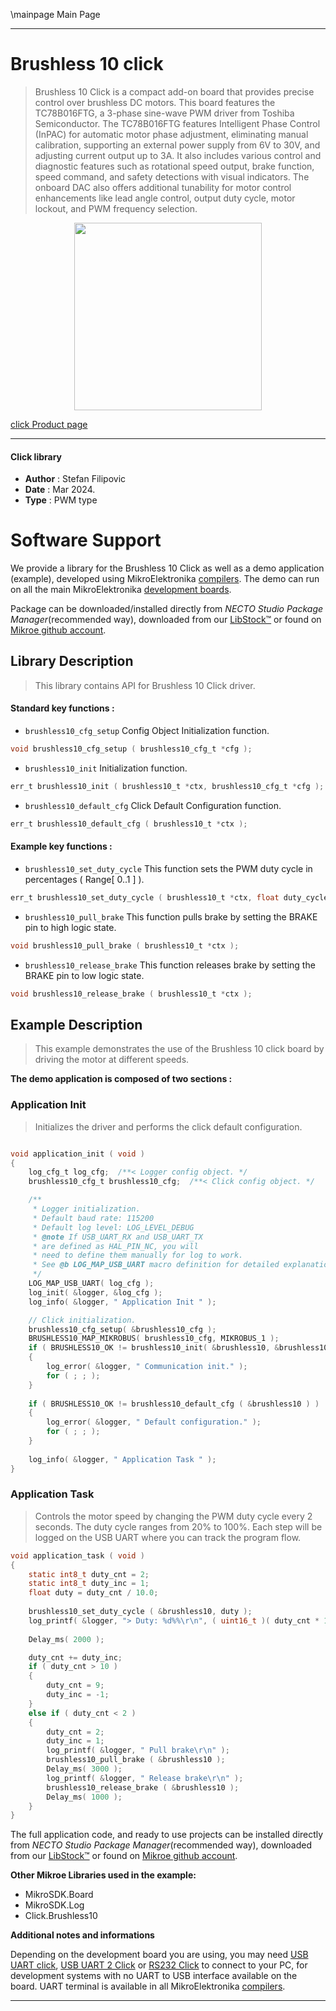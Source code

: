 \mainpage Main Page

---
# Brushless 10 click

> Brushless 10 Click is a compact add-on board that provides precise control over brushless DC motors. This board features the TC78B016FTG, a 3-phase sine-wave PWM driver from Toshiba Semiconductor. The TC78B016FTG features Intelligent Phase Control (InPAC) for automatic motor phase adjustment, eliminating manual calibration, supporting an external power supply from 6V to 30V, and adjusting current output up to 3A. It also includes various control and diagnostic features such as rotational speed output, brake function, speed command, and safety detections with visual indicators. The onboard DAC also offers additional tunability for motor control enhancements like lead angle control, output duty cycle, motor lockout, and PWM frequency selection.

<p align="center">
  <img src="https://download.mikroe.com/images/click_for_ide/brushless10_click.png" height=300px>
</p>

[click Product page](https://www.mikroe.com/brushless-10-click)

---


#### Click library

- **Author**        : Stefan Filipovic
- **Date**          : Mar 2024.
- **Type**          : PWM type


# Software Support

We provide a library for the Brushless 10 Click
as well as a demo application (example), developed using MikroElektronika
[compilers](https://www.mikroe.com/necto-studio).
The demo can run on all the main MikroElektronika [development boards](https://www.mikroe.com/development-boards).

Package can be downloaded/installed directly from *NECTO Studio Package Manager*(recommended way), downloaded from our [LibStock&trade;](https://libstock.mikroe.com) or found on [Mikroe github account](https://github.com/MikroElektronika/mikrosdk_click_v2/tree/master/clicks).

## Library Description

> This library contains API for Brushless 10 Click driver.

#### Standard key functions :

- `brushless10_cfg_setup` Config Object Initialization function.
```c
void brushless10_cfg_setup ( brushless10_cfg_t *cfg );
```

- `brushless10_init` Initialization function.
```c
err_t brushless10_init ( brushless10_t *ctx, brushless10_cfg_t *cfg );
```

- `brushless10_default_cfg` Click Default Configuration function.
```c
err_t brushless10_default_cfg ( brushless10_t *ctx );
```

#### Example key functions :

- `brushless10_set_duty_cycle` This function sets the PWM duty cycle in percentages ( Range[ 0..1 ] ).
```c
err_t brushless10_set_duty_cycle ( brushless10_t *ctx, float duty_cycle );
```

- `brushless10_pull_brake` This function pulls brake by setting the BRAKE pin to high logic state.
```c
void brushless10_pull_brake ( brushless10_t *ctx );
```

- `brushless10_release_brake` This function releases brake by setting the BRAKE pin to low logic state.
```c
void brushless10_release_brake ( brushless10_t *ctx );
```

## Example Description

> This example demonstrates the use of the Brushless 10 click board by driving the motor at different speeds.

**The demo application is composed of two sections :**

### Application Init

> Initializes the driver and performs the click default configuration.

```c

void application_init ( void )
{
    log_cfg_t log_cfg;  /**< Logger config object. */
    brushless10_cfg_t brushless10_cfg;  /**< Click config object. */

    /** 
     * Logger initialization.
     * Default baud rate: 115200
     * Default log level: LOG_LEVEL_DEBUG
     * @note If USB_UART_RX and USB_UART_TX 
     * are defined as HAL_PIN_NC, you will 
     * need to define them manually for log to work. 
     * See @b LOG_MAP_USB_UART macro definition for detailed explanation.
     */
    LOG_MAP_USB_UART( log_cfg );
    log_init( &logger, &log_cfg );
    log_info( &logger, " Application Init " );

    // Click initialization.
    brushless10_cfg_setup( &brushless10_cfg );
    BRUSHLESS10_MAP_MIKROBUS( brushless10_cfg, MIKROBUS_1 );
    if ( BRUSHLESS10_OK != brushless10_init( &brushless10, &brushless10_cfg ) )
    {
        log_error( &logger, " Communication init." );
        for ( ; ; );
    }
    
    if ( BRUSHLESS10_OK != brushless10_default_cfg ( &brushless10 ) )
    {
        log_error( &logger, " Default configuration." );
        for ( ; ; );
    }
    
    log_info( &logger, " Application Task " );
}

```

### Application Task

> Controls the motor speed by changing the PWM duty cycle every 2 seconds.
The duty cycle ranges from 20% to 100%. Each step will be logged on the USB UART
where you can track the program flow.

```c
void application_task ( void )
{
    static int8_t duty_cnt = 2;
    static int8_t duty_inc = 1;
    float duty = duty_cnt / 10.0;
    
    brushless10_set_duty_cycle ( &brushless10, duty );
    log_printf( &logger, "> Duty: %d%%\r\n", ( uint16_t )( duty_cnt * 10 ) );
    
    Delay_ms( 2000 );

    duty_cnt += duty_inc;
    if ( duty_cnt > 10 ) 
    {        
        duty_cnt = 9;
        duty_inc = -1;
    }
    else if ( duty_cnt < 2 ) 
    {
        duty_cnt = 2;
        duty_inc = 1;
        log_printf( &logger, " Pull brake\r\n" );
        brushless10_pull_brake ( &brushless10 );
        Delay_ms( 3000 );
        log_printf( &logger, " Release brake\r\n" );
        brushless10_release_brake ( &brushless10 );
        Delay_ms( 1000 );
    }
}
```

The full application code, and ready to use projects can be installed directly from *NECTO Studio Package Manager*(recommended way), downloaded from our [LibStock&trade;](https://libstock.mikroe.com) or found on [Mikroe github account](https://github.com/MikroElektronika/mikrosdk_click_v2/tree/master/clicks).

**Other Mikroe Libraries used in the example:**

- MikroSDK.Board
- MikroSDK.Log
- Click.Brushless10

**Additional notes and informations**

Depending on the development board you are using, you may need
[USB UART click](https://www.mikroe.com/usb-uart-click),
[USB UART 2 Click](https://www.mikroe.com/usb-uart-2-click) or
[RS232 Click](https://www.mikroe.com/rs232-click) to connect to your PC, for
development systems with no UART to USB interface available on the board. UART
terminal is available in all MikroElektronika
[compilers](https://shop.mikroe.com/compilers).

---
